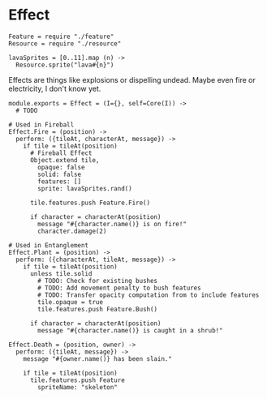 Effect
======

    Feature = require "./feature"
    Resource = require "./resource"

    lavaSprites = [0..11].map (n) ->
      Resource.sprite("lava#{n}")

Effects are things like explosions or dispelling undead. Maybe even fire or
electricity, I don't know yet.

    module.exports = Effect = (I={}, self=Core(I)) ->
      # TODO

    # Used in Fireball
    Effect.Fire = (position) ->
      perform: ({tileAt, characterAt, message}) ->
        if tile = tileAt(position)
          # Fireball Effect
          Object.extend tile,
            opaque: false
            solid: false
            features: []
            sprite: lavaSprites.rand()

          tile.features.push Feature.Fire()

          if character = characterAt(position)
            message "#{character.name()} is on fire!"
            character.damage(2)

    # Used in Entanglement
    Effect.Plant = (position) ->
      perform: ({characterAt, tileAt, message}) ->
        if tile = tileAt(position)
          unless tile.solid
            # TODO: Check for existing bushes
            # TODO: Add movement penalty to bush features
            # TODO: Transfer opacity computation from to include features
            tile.opaque = true
            tile.features.push Feature.Bush()

          if character = characterAt(position)
            message "#{character.name()} is caught in a shrub!"

    Effect.Death = (position, owner) ->
      perform: ({tileAt, message}) ->
        message "#{owner.name()} has been slain."

        if tile = tileAt(position)
          tile.features.push Feature
            spriteName: "skeleton"
